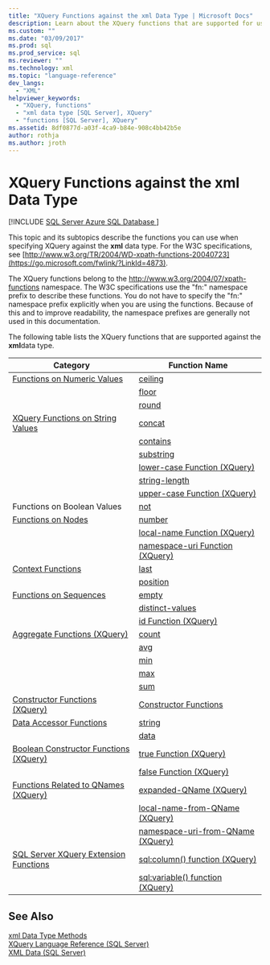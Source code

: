 ```yaml
---
title: "XQuery Functions against the xml Data Type | Microsoft Docs"
description: Learn about the XQuery functions that are supported for use against the xml data type.
ms.custom: ""
ms.date: "03/09/2017"
ms.prod: sql
ms.prod_service: sql
ms.reviewer: ""
ms.technology: xml
ms.topic: "language-reference"
dev_langs: 
  - "XML"
helpviewer_keywords: 
  - "XQuery, functions"
  - "xml data type [SQL Server], XQuery"
  - "functions [SQL Server], XQuery"
ms.assetid: 8df0877d-a03f-4ca9-b84e-908c4bb42b5e
author: rothja
ms.author: jroth
---
```

# XQuery Functions against the xml Data Type
[!INCLUDE [SQL Server Azure SQL Database ](../includes/applies-to-version/sqlserver.md)]

  This topic and its subtopics describe the functions you can use when specifying XQuery against the **xml** data type. For the W3C specifications, see [http://www.w3.org/TR/2004/WD-xpath-functions-20040723](https://go.microsoft.com/fwlink/?LinkId=4873).  
  
 The XQuery functions belong to the http://www.w3.org/2004/07/xpath-functions namespace. The W3C specifications use the "fn:" namespace prefix to describe these functions. You do not have to specify the "fn:" namespace prefix explicitly when you are using the functions. Because of this and to improve readability, the namespace prefixes are generally not used in this documentation.  
  
 The following table lists the XQuery functions that are supported against the **xml**data type.  
  
|Category|Function Name|  
|--------------|-------------------|  
|[Functions on Numeric Values]()|[ceiling](../xquery/numeric-values-functions-ceiling.md)|  
||[floor](../xquery/numeric-values-functions-floor.md)|  
||[round](../xquery/numeric-values-functions-round.md)|  
|[XQuery Functions on String Values]()|[concat](../xquery/functions-on-string-values-concat.md)|  
||[contains](../xquery/functions-on-string-values-contains.md)|  
||[substring](../xquery/functions-on-string-values-substring.md)|  
||[lower-case  Function &#40;XQuery&#41;](../xquery/functions-on-string-values-lower-case.md)|  
||[string-length](../xquery/functions-on-string-values-string-length.md)|  
||[upper-case  Function &#40;XQuery&#41;](../xquery/functions-on-string-values-upper-case.md)|  
|Functions on Boolean Values|[not](../xquery/functions-on-boolean-values-not-function.md)|  
|[Functions on Nodes]()|[number](../xquery/functions-on-nodes-number.md)|  
||[local-name Function (XQuery)](../xquery/functions-on-nodes-local-name.md)|  
||[namespace-uri Function (XQuery)](../xquery/functions-on-nodes-namespace-uri.md)|  
|[Context Functions]()|[last](../xquery/context-functions-last-xquery.md)|  
||[position](../xquery/context-functions-position-xquery.md)|  
|[Functions on Sequences]()|[empty](../xquery/functions-on-sequences-empty.md)|  
||[distinct-values](../xquery/functions-on-sequences-distinct-values.md)|  
||[id Function (XQuery)](../xquery/functions-on-sequences-id.md)|  
|[Aggregate Functions &#40;XQuery&#41;]()|[count](../xquery/aggregate-functions-count.md)|  
||[avg](../xquery/aggregate-functions-avg.md)|  
||[min](../xquery/aggregate-functions-min.md)|  
||[max](../xquery/aggregate-functions-max.md)|  
||[sum](../xquery/aggregate-functions-sum.md)|  
|[Constructor Functions &#40;XQuery&#41;](../xquery/constructor-functions-xquery.md)|[Constructor Functions](../xquery/constructor-functions-xquery.md)|  
|[Data Accessor Functions](../xquery/data-accessor-functions.md)|[string](../xquery/data-accessor-functions-string-xquery.md)|  
||[data](../xquery/data-accessor-functions-data-xquery.md)|  
|[Boolean Constructor Functions &#40;XQuery&#41;]()|[true Function (XQuery)](../xquery/boolean-constructor-functions-true-xquery.md)|  
||[false Function (XQuery)](../xquery/boolean-constructor-functions-false-xquery.md)|  
|[Functions Related to QNames &#40;XQuery&#41;](./functions-related-to-qnames-expanded-qname.md)|[expanded-QName (XQuery)](../xquery/functions-related-to-qnames-expanded-qname.md)|  
||[local-name-from-QName (XQuery)](../xquery/functions-related-to-qnames-local-name-from-qname.md)|  
||[namespace-uri-from-QName (XQuery)](../xquery/functions-related-to-qnames-namespace-uri-from-qname.md)|  
|[SQL Server XQuery Extension Functions](./xquery-extension-functions-sql-column.md)|[sql:column() function (XQuery)](../xquery/xquery-extension-functions-sql-column.md)|  
||[sql:variable() function (XQuery)](../xquery/xquery-extension-functions-sql-variable.md)|  
  
## See Also  
 [xml Data Type Methods](../t-sql/xml/xml-data-type-methods.md)   
 [XQuery Language Reference &#40;SQL Server&#41;](../xquery/xquery-language-reference-sql-server.md)   
 [XML Data &#40;SQL Server&#41;](../relational-databases/xml/xml-data-sql-server.md)  
  
